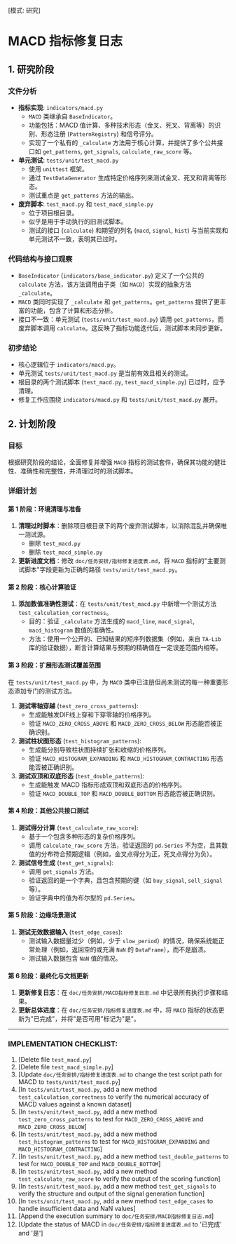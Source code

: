 [模式: 研究]

# MACD 指标修复日志

## 1. 研究阶段

### 文件分析

-   **指标实现**: `indicators/macd.py`
    -   `MACD` 类继承自 `BaseIndicator`。
    -   功能包括：MACD 值计算、多种技术形态（金叉、死叉、背离等）的识别、形态注册 (`PatternRegistry`) 和信号评分。
    -   实现了一个私有的 `_calculate` 方法用于核心计算，并提供了多个公共接口如 `get_patterns`, `get_signals`, `calculate_raw_score` 等。
-   **单元测试**: `tests/unit/test_macd.py`
    -   使用 `unittest` 框架。
    -   通过 `TestDataGenerator` 生成特定价格序列来测试金叉、死叉和背离等形态。
    -   测试重点是 `get_patterns` 方法的输出。
-   **废弃脚本**: `test_macd.py` 和 `test_macd_simple.py`
    -   位于项目根目录。
    -   似乎是用于手动执行的旧测试脚本。
    -   测试的接口 (`calculate`) 和期望的列名 (`macd`, `signal`, `hist`) 与当前实现和单元测试不一致，表明其已过时。

### 代码结构与接口观察

-   `BaseIndicator` (`indicators/base_indicator.py`) 定义了一个公共的 `calculate` 方法，该方法调用由子类（如 `MACD`）实现的抽象方法 `_calculate`。
-   `MACD` 类同时实现了 `_calculate` 和 `get_patterns`。`get_patterns` 提供了更丰富的功能，包含了计算和形态分析。
-   接口不一致：单元测试 (`tests/unit/test_macd.py`) 调用 `get_patterns`，而废弃脚本调用 `calculate`。这反映了指标功能迭代后，测试脚本未同步更新。

### 初步结论

-   核心逻辑位于 `indicators/macd.py`。
-   单元测试 `tests/unit/test_macd.py` 是当前有效且相关的测试。
-   根目录的两个测试脚本 (`test_macd.py`, `test_macd_simple.py`) 已过时，应予清理。
-   修复工作应围绕 `indicators/macd.py` 和 `tests/unit/test_macd.py` 展开。

## 2. 计划阶段

### 目标
根据研究阶段的结论，全面修复并增强 `MACD` 指标的测试套件，确保其功能的健壮性、准确性和完整性，并清理过时的测试脚本。

### 详细计划

#### 第 1 阶段：环境清理与准备

1.  **清理过时脚本**：删除项目根目录下的两个废弃测试脚本，以消除混乱并确保唯一测试源。
    -   删除 `test_macd.py`
    -   删除 `test_macd_simple.py`
2.  **更新进度文档**：修改 `doc/任务安排/指标修复进度表.md`，将 `MACD` 指标的"主要测试脚本"字段更新为正确的路径 `tests/unit/test_macd.py`。

#### 第 2 阶段：核心计算验证

1.  **添加数值准确性测试**：在 `tests/unit/test_macd.py` 中新增一个测试方法 `test_calculation_correctness`。
    -   目的：验证 `_calculate` 方法生成的 `macd_line`, `macd_signal`, `macd_histogram` 数值的准确性。
    -   方法：使用一个公开的、已知结果的短序列数据集（例如，来自 `TA-Lib` 库的验证数据），断言计算结果与预期的精确值在一定误差范围内相等。

#### 第 3 阶段：扩展形态测试覆盖范围

在 `tests/unit/test_macd.py` 中，为 `MACD` 类中已注册但尚未测试的每一种重要形态添加专门的测试方法。

1.  **测试零轴穿越** (`test_zero_cross_patterns`):
    -   生成能触发DIF线上穿和下穿零轴的价格序列。
    -   验证 `MACD_ZERO_CROSS_ABOVE` 和 `MACD_ZERO_CROSS_BELOW` 形态能否被正确识别。
2.  **测试柱状图形态** (`test_histogram_patterns`):
    -   生成能分别导致柱状图持续扩张和收缩的价格序列。
    -   验证 `MACD_HISTOGRAM_EXPANDING` 和 `MACD_HISTOGRAM_CONTRACTING` 形态能否被正确识别。
3.  **测试双顶和双底形态** (`test_double_patterns`):
    -   生成能触发 MACD 指标形成双顶和双底形态的价格序列。
    -   验证 `MACD_DOUBLE_TOP` 和 `MACD_DOUBLE_BOTTOM` 形态能否被正确识别。

#### 第 4 阶段：其他公共接口测试

1.  **测试得分计算** (`test_calculate_raw_score`):
    -   基于一个包含多种形态的复杂价格序列。
    -   调用 `calculate_raw_score` 方法，验证返回的 `pd.Series` 不为空，且其数值的分布符合预期逻辑（例如，金叉点得分为正，死叉点得分为负）。
2.  **测试信号生成** (`test_get_signals`):
    -   调用 `get_signals` 方法。
    -   验证返回的是一个字典，且包含预期的键（如 `buy_signal`, `sell_signal` 等）。
    -   验证字典中的值为布尔型的 `pd.Series`。

#### 第 5 阶段：边缘场景测试

1.  **测试无效数据输入** (`test_edge_cases`):
    -   测试输入数据量过少（例如，少于 `slow_period`）的情况，确保系统能正常处理（例如，返回空的或充满 `NaN` 的 `DataFrame`），而不是崩溃。
    -   测试输入数据包含 `NaN` 值的情况。

#### 第 6 阶段：最终化与文档更新

1.  **更新修复日志**：在 `doc/任务安排/MACD指标修复日志.md` 中记录所有执行步骤和结果。
2.  **更新总体进度**：在 `doc/任务安排/指标修复进度表.md` 中，将 `MACD` 指标的状态更新为"已完成"，并将"是否可用"标记为"是"。

---

### IMPLEMENTATION CHECKLIST:

1.  [Delete file `test_macd.py`]
2.  [Delete file `test_macd_simple.py`]
3.  [Update `doc/任务安排/指标修复进度表.md` to change the test script path for MACD to `tests/unit/test_macd.py`]
4.  [In `tests/unit/test_macd.py`, add a new method `test_calculation_correctness` to verify the numerical accuracy of MACD values against a known dataset]
5.  [In `tests/unit/test_macd.py`, add a new method `test_zero_cross_patterns` to test for `MACD_ZERO_CROSS_ABOVE` and `MACD_ZERO_CROSS_BELOW`]
6.  [In `tests/unit/test_macd.py`, add a new method `test_histogram_patterns` to test for `MACD_HISTOGRAM_EXPANDING` and `MACD_HISTOGRAM_CONTRACTING`]
7.  [In `tests/unit/test_macd.py`, add a new method `test_double_patterns` to test for `MACD_DOUBLE_TOP` and `MACD_DOUBLE_BOTTOM`]
8.  [In `tests/unit/test_macd.py`, add a new method `test_calculate_raw_score` to verify the output of the scoring function]
9.  [In `tests/unit/test_macd.py`, add a new method `test_get_signals` to verify the structure and output of the signal generation function]
10. [In `tests/unit/test_macd.py`, add a new method `test_edge_cases` to handle insufficient data and NaN values]
11. [Append the execution summary to `doc/任务安排/MACD指标修复日志.md`]
12. [Update the status of MACD in `doc/任务安排/指标修复进度表.md` to '已完成' and '是'] 